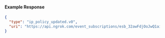 <!-- Code generated for API Clients. DO NOT EDIT. -->

#### Example Response

```json
{
  "type": "ip_policy_updated.v0",
  "uri": "https://api.ngrok.com/event_subscriptions/esb_32awFdjOoJwQ1ai98lr62Zy4u6Z/sources/ip_policy_updated.v0"
}
```
